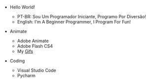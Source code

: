 - Hello World!
  - PT-BR: Sou Um Programador Iniciante, Programo Por Diversão!
  - English: I'm A Beginner Programmer, I Program For Fun!

- Animate
  - Adobe Animate
  - Adobe Flash CS4
  - My [Gifs](https://github.com/GuineaPigCode/GuineaPigCode/tree/GIFS-Patch)  

- Coding
  - Visual Studio Code
  - Pycharm
